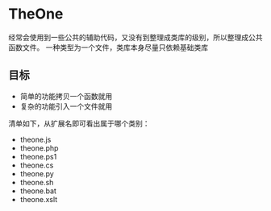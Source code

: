 # TheOne
经常会使用到一些公共的辅助代码，又没有到整理成类库的级别，所以整理成公共函数文件。
一种类型为一个文件，类库本身尽量只依赖基础类库

## 目标
* 简单的功能拷贝一个函数就用
* 复杂的功能引入一个文件就用

清单如下，从扩展名即可看出属于哪个类别：

* theone.js
* theone.php
* theone.ps1
* theone.cs
* theone.py
* theone.sh
* theone.bat
* theone.xslt
